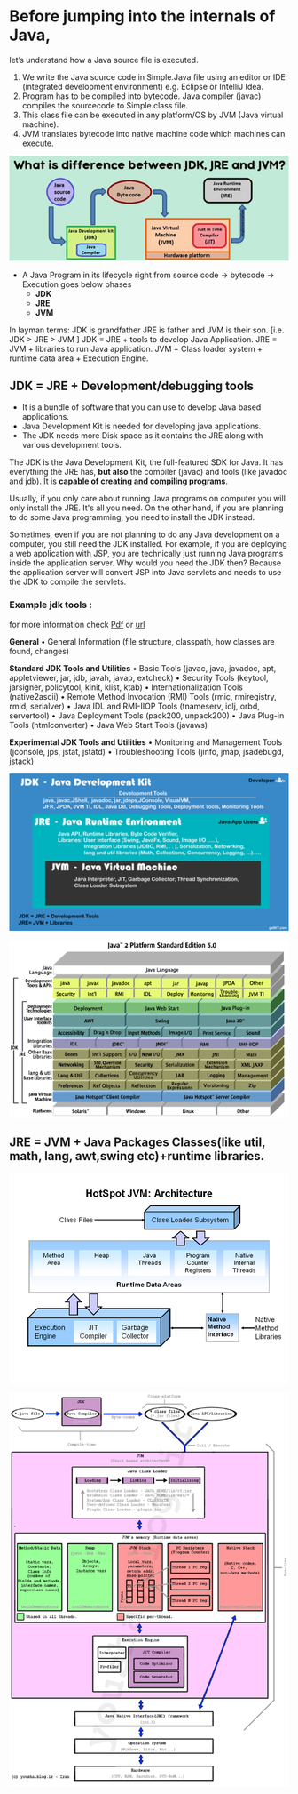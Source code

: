 





# **Before jumping into the internals of Java**, 
let’s understand how a Java source file is executed.

1.	We write the Java source code in Simple.Java file using an editor or IDE (integrated development environment) e.g. Eclipse or IntelliJ Idea.
2.	Program has to be compiled into bytecode. Java compiler (javac) compiles the sourcecode to Simple.class file.
3.	This class file can be executed in any platform/OS by JVM (Java virtual machine).
4.	JVM translates bytecode into native machine code which machines can execute.

![LifeCycle of Java Program](https://github.com/charankumarpalla/laughing-buddha/blob/development/Java/ResourcesFiles/Pictures/What-is-difference-between-JDK-JRE-and-JVM.jpg?raw=true)


* A Java Program in its lifecycle right from source code -> bytecode -> Execution goes below phases
    * **JDK**
    * **JRE**
    * **JVM**

In layman terms: JDK is grandfather JRE is father and JVM is their son. [i.e. JDK > JRE > JVM ]
JDK = JRE + tools to develop Java Application.
JRE = JVM + libraries to run Java application.
JVM = Class loader system + runtime data area + Execution Engine.

## **JDK** = JRE + Development/debugging tools

- It is a bundle of software that you can use to develop Java based applications.
- Java Development Kit is needed for developing java applications.
- The JDK needs more Disk space as it contains the JRE along with various development tools.


The JDK is the Java Development Kit, the full-featured SDK for Java. It has everything the JRE has, **but also** the compiler (javac) and tools (like javadoc and jdb). It is **capable of creating and compiling programs**.

Usually, if you only care about running Java programs on computer you will only install the JRE. It's all you need. On the other hand, if you are planning to do some Java programming, you need to install the JDK instead.

Sometimes, even if you are not planning to do any Java development on a computer, you still need the JDK installed. For example, if you are deploying a web application with JSP, you are technically just running Java programs inside the application server. Why would you need the JDK then? Because the application server will convert JSP into Java servlets and needs to use the JDK to compile the servlets.

### Example jdk tools : 
for more information check  [Pdf](https://github.com/charankumarpalla/laughing-buddha/blob/development/Java/ResourcesFiles/BasicJavaTopics/JDK%20Tools%20with%20Names.pdf)  or  [url](https://www.cs.mun.ca/java-api-1.5/tooldocs/index.html)

**General**
•	General Information (file structure, classpath, how classes are found, changes)

**Standard JDK Tools and Utilities**
•	Basic Tools (javac, java, javadoc, apt, appletviewer, jar, jdb, javah, javap, extcheck)
•	Security Tools (keytool, jarsigner, policytool, kinit, klist, ktab)
•	Internationalization Tools (native2ascii)
•	Remote Method Invocation (RMI) Tools (rmic, rmiregistry, rmid, serialver)
•	Java IDL and RMI-IIOP Tools (tnameserv, idlj, orbd, servertool)
•	Java Deployment Tools (pack200, unpack200)
•	Java Plug-in Tools (htmlconverter)
•	Java Web Start Tools (javaws)

**Experimental JDK Tools and Utilities**
•	Monitoring and Management Tools (jconsole, jps, jstat, jstatd)
•	Troubleshooting Tools (jinfo, jmap, jsadebugd, jstack)




![](https://github.com/charankumarpalla/laughing-buddha/blob/development/Java/ResourcesFiles/Pictures/JDK_JRE_JVM.jpg?raw=true)




![ ](https://github.com/charankumarpalla/laughing-buddha/blob/development/Java/ResourcesFiles/Pictures/j2se5.gif?raw=true)


## **JRE** = JVM + Java Packages Classes(like util, math, lang, awt,swing etc)+runtime libraries.
![](https://github.com/charankumarpalla/laughing-buddha/blob/development/Java/ResourcesFiles/Pictures/HotSpot%20JVM%20Architecture.png?raw=true)




![ ](https://github.com/charankumarpalla/laughing-buddha/blob/development/Java/ResourcesFiles/Pictures/java-execution-process.png?raw=true)
